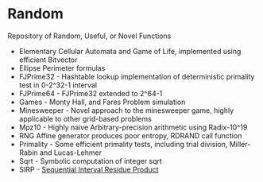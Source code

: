 # Random
Repository of Random, Useful, or Novel Functions
- Elementary Cellular Automata and Game of Life, implemented using efficient Bitvector
- Ellipse Perimeter formulas
- FJPrime32 - Hashtable lookup implementation of deterministic primality test in 0-2^32-1 interval
- FJPrime64 - FJPrime32 extended to 2^64-1 
- Games - Monty Hall, and Fares Problem simulation
- Minesweeper - Novel approach to the minesweeper game, highly applicable to other grid-based problems
- Mpz10 - Highly naive Arbitrary-precision arithmetic using Radix-10^19
- RNG Affine generator produces poor entropy, RDRAND call function 
- Primality - Some efficient primality tests, including trial division, Miller-Rabin and Lucas-Lehmer
- Sqrt - Symbolic computation of integer sqrt
- SIRP - [Sequential Interval Residue Product](https://rust-cas.org/fun/misc/sirp.html)
<!---
Top-Level visits
![visitor badge](https://visitor-badge.glitch.me/badge?page_id=JASory-Random.visitor-badge)
---> 

